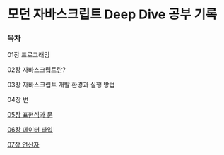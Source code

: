 # 모던 자바스크립트 Deep Dive 공부 기록

### 목차

01장 프로그래밍

02장 자바스크립트란?

03장 자바스크립트 개발 환경과 실행 방법

04장 변

[05장 표현식과 문](/05%EC%9E%A5_%ED%91%9C%ED%98%84%EC%8B%9D%EA%B3%BC_%EB%AC%B8/README.md)

[06장 데이터 타입](/06%EC%9E%A5_%EB%8D%B0%EC%9D%B4%ED%84%B0_%ED%83%80%EC%9E%85/README.md)

[07장 연산자](/07%EC%9E%A5_%EC%97%B0%EC%82%B0%EC%9E%90/README.md)
